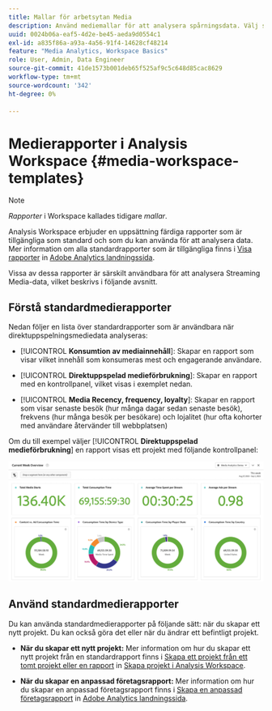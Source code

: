 ```yaml
---
title: Mallar för arbetsytan Media
description: Använd mediemallar för att analysera spårningsdata. Välj standardmallar för att köpa eller strömma media eller skapa egna mallar.
uuid: 0024b06a-eaf5-4d2e-be45-aeda9d0554c1
exl-id: a835f86a-a93a-4a56-91f4-14628cf48214
feature: "Media Analytics, Workspace Basics"
role: User, Admin, Data Engineer
source-git-commit: 41de1573b001deb65f525af9c5c648d85cac8629
workflow-type: tm+mt
source-wordcount: '342'
ht-degree: 0%

---
```


# Medierapporter i Analysis Workspace {#media-workspace-templates}

>[!NOTE]
>
>*Rapporter* i Workspace kallades tidigare *mallar*.

Analysis Workspace erbjuder en uppsättning färdiga rapporter som är tillgängliga som standard och som du kan använda för att analysera data. Mer information om alla standardrapporter som är tillgängliga finns i [Visa rapporter](https://experienceleague.adobe.com/docs/analytics/analyze/landing.html?lang=en#menus) in [Adobe Analytics landningssida](https://experienceleague.adobe.com/docs/analytics/analyze/landing.html).

Vissa av dessa rapporter är särskilt användbara för att analysera Streaming Media-data, vilket beskrivs i följande avsnitt.

## Förstå standardmedierapporter

Nedan följer en lista över standardrapporter som är användbara när direktuppspelningsmediedata analyseras:

* [!UICONTROL **Konsumtion av mediainnehåll**]: Skapar en rapport som visar vilket innehåll som konsumeras mest och engagerande användare.

* [!UICONTROL **Direktuppspelad medieförbrukning**]: Skapar en rapport med en kontrollpanel, vilket visas i exemplet nedan.

* [!UICONTROL **Media Recency, frequency, loyalty**]: Skapar en rapport som visar senaste besök (hur många dagar sedan senaste besök), frekvens (hur många besök per besökare) och lojalitet (hur ofta kohorter med användare återvänder till webbplatsen)

Om du till exempel väljer  [!UICONTROL **Direktuppspelad medieförbrukning**] en rapport visas ett projekt med följande kontrollpanel:

![](/help/reporting/assets/aa-workspace.png)

## Använd standardmedierapporter

Du kan använda standardmedierapporter på följande sätt: när du skapar ett nytt projekt. Du kan också göra det eller när du ändrar ett befintligt projekt.

* **När du skapar ett nytt projekt:** Mer information om hur du skapar ett nytt projekt från en standardrapport finns i [Skapa ett projekt från ett tomt projekt eller en rapport](https://experienceleague.adobe.com/docs/analytics/analyze/analysis-workspace/build-workspace-project/create-projects.html?lang=en#create-a-project-from-a-blank-project-or-a-report) in [Skapa projekt i Analysis Workspace](https://experienceleague.adobe.com/docs/analytics/analyze/analysis-workspace/build-workspace-project/create-projects.html?lang=en#create-a-project-from-a-blank-project-or-a-report).

* **När du skapar en anpassad företagsrapport:** Mer information om hur du skapar en anpassad företagsrapport finns i [Skapa en anpassad företagsrapport](https://experienceleague.adobe.com/docs/analytics/analyze/landing.html?lang=en#company-report) in [Adobe Analytics landningssida](https://experienceleague.adobe.com/docs/analytics/analyze/landing.html).
